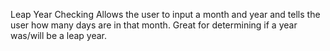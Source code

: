 Leap Year Checking
Allows the user to input a month and year and tells the user how many days are in that month. Great for determining if a year was/will be a leap year.
